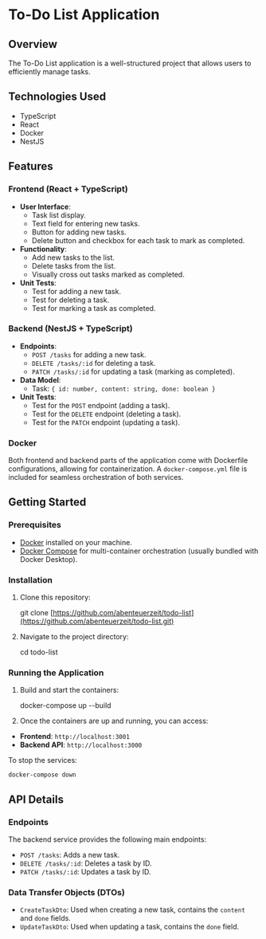 # To-Do List Application

## Overview

The To-Do List application is a well-structured project that allows users to efficiently manage tasks.

## Technologies Used

- TypeScript
- React
- Docker
- NestJS

## Features

### Frontend (React + TypeScript)

- **User Interface**:
  - Task list display.
  - Text field for entering new tasks.
  - Button for adding new tasks.
  - Delete button and checkbox for each task to mark as completed.
- **Functionality**:
  - Add new tasks to the list.
  - Delete tasks from the list.
  - Visually cross out tasks marked as completed.
- **Unit Tests**:
  - Test for adding a new task.
  - Test for deleting a task.
  - Test for marking a task as completed.

### Backend (NestJS + TypeScript)

- **Endpoints**:
  - `POST /tasks` for adding a new task.
  - `DELETE /tasks/:id` for deleting a task.
  - `PATCH /tasks/:id` for updating a task (marking as completed).
- **Data Model**:
  - Task: `{ id: number, content: string, done: boolean }`
- **Unit Tests**:
  - Test for the `POST` endpoint (adding a task).
  - Test for the `DELETE` endpoint (deleting a task).
  - Test for the `PATCH` endpoint (updating a task).

### Docker

Both frontend and backend parts of the application come with Dockerfile configurations, allowing for containerization. A `docker-compose.yml` file is included for seamless orchestration of both services.

## Getting Started

### Prerequisites

- [Docker](https://www.docker.com/get-started) installed on your machine.
- [Docker Compose](https://docs.docker.com/compose/install/) for multi-container orchestration (usually bundled with Docker Desktop).

### Installation

1. Clone this repository:

    git clone [https://github.com/abenteuerzeit/todo-list](https://github.com/abenteuerzeit/todo-list.git)

2. Navigate to the project directory:

    cd todo-list

### Running the Application

1. Build and start the containers:

    docker-compose up --build

2. Once the containers are up and running, you can access:

- **Frontend**: `http://localhost:3001`
- **Backend API**: `http://localhost:3000`

To stop the services:

    docker-compose down

## API Details

### Endpoints

The backend service provides the following main endpoints:

- `POST /tasks`: Adds a new task.
- `DELETE /tasks/:id`: Deletes a task by ID.
- `PATCH /tasks/:id`: Updates a task by ID.

### Data Transfer Objects (DTOs)

- `CreateTaskDto`: Used when creating a new task, contains the `content` and `done` fields.
- `UpdateTaskDto`: Used when updating a task, contains the `done` field.
